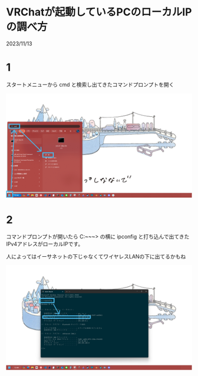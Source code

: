 # VRChatが起動しているPCのローカルIPの調べ方

2023/11/13

# 1

スタートメニューから cmd と検索し出てきたコマンドプロンプトを開く

![1](1.png)

# 2

コマンドプロンプトが開いたら C:\~~~> の横に ipconfig と打ち込んで出てきたIPv4アドレスがローカルIPです。

人によってはイーサネットの下じゃなくてワイヤレスLANの下に出てるかもね



![2](2.png)